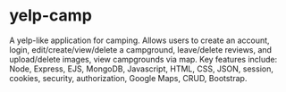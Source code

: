 # yelp-camp
A yelp-like application for camping. Allows users to create an account, login, edit/create/view/delete a campground, leave/delete reviews, and upload/delete images, view campgrounds via map.
Key features include: Node, Express, EJS, MongoDB, Javascript, HTML, CSS, JSON, session, cookies, security, authorization, Google Maps, CRUD, Bootstrap.
